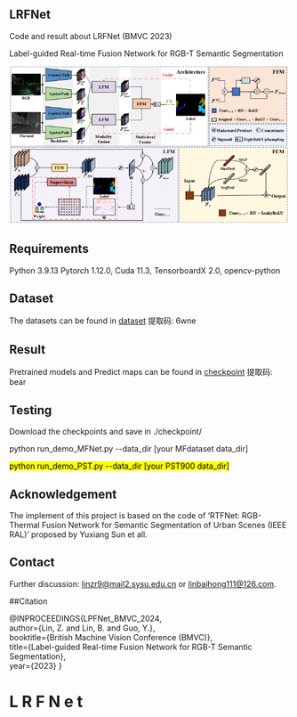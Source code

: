 ## LRFNet

Code and result about LRFNet (BMVC 2023)

Label-guided Real-time Fusion Network for RGB-T Semantic Segmentation

![model](picture/model.png)
## Requirements

Python 3.9.13 Pytorch 1.12.0, Cuda 11.3, TensorboardX 2.0, opencv-python

## Dataset
The datasets can be found in [dataset](https://pan.baidu.com/s/1FVar8L6ihvQfx7xNcNumKw) 提取码: 6wne
## Result
Pretrained models and Predict maps can be found in [checkpoint](https://pan.baidu.com/s/15HrIL4fyxIafFkQQ5B6hPQ) 提取码: bear

## Testing
Download the checkpoints and save in ./checkpoint/

<span class="highlight">python run_demo_MFNet.py --data_dir [your MFdataset data_dir]</span>

<mark>python run_demo_PST.py --data_dir [your PST900 data_dir]<mark>
## Acknowledgement
The implement of this project is based on the code of ‘RTFNet: RGB-Thermal Fusion Network for Semantic Segmentation of Urban Scenes (IEEE RAL)’ proposed by Yuxiang Sun et all.

## Contact
Further discussion: linzr9@mail2.sysu.edu.cn or linbaihong111@126.com.


##Citation

@INPROCEEDINGS{LPFNet_BMVC_2024,  
	author={Lin, Z. and Lin, B. and Guo, Y.},  
	booktitle={British Machine Vision Conference (BMVC)},   
	title={Label-guided Real-time Fusion Network for RGB-T Semantic Segmentation},   
	year={2023}
}

#   L R F N e t 
 
 
